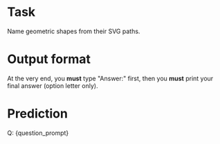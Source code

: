 # Task
Name geometric shapes from their SVG paths.

# Output format
At the very end, you **must** type "Answer:" first, then you **must** print your final answer (option letter only).

# Prediction
Q: {question_prompt}
